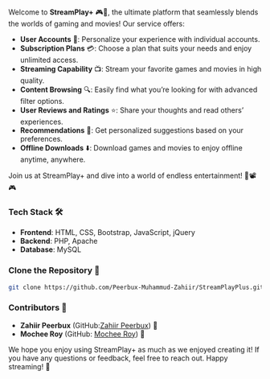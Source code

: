 Welcome to **StreamPlay+** 🎮🍿, the ultimate platform that seamlessly blends the worlds of gaming and movies! Our service offers:

- **User Accounts** 👤: Personalize your experience with individual accounts.
- **Subscription Plans** 💳: Choose a plan that suits your needs and enjoy unlimited access.
- **Streaming Capability** 📺: Stream your favorite games and movies in high quality.
- **Content Browsing** 🔍: Easily find what you’re looking for with advanced filter options.
- **User Reviews and Ratings** ⭐: Share your thoughts and read others’ experiences.
- **Recommendations** 🎯: Get personalized suggestions based on your preferences.
- **Offline Downloads** ⬇️: Download games and movies to enjoy offline anytime, anywhere.

Join us at StreamPlay+ and dive into a world of endless entertainment! 🌟📽️🎮

### Tech Stack 🛠️
- **Frontend**: HTML, CSS, Bootstrap, JavaScript, jQuery
- **Backend**: PHP, Apache
- **Database**: MySQL

### Clone the Repository 📂
```bash
git clone https://github.com/Peerbux-Muhammud-Zahiir/StreamPlayPlus.git
```

### Contributors 👥
- **Zahiir Peerbux** (GitHub:[Zahiir Peerbux](https://github.com/Peerbux-Muhammud-Zahiir)) 🌟
- **Mochee Roy** (GitHub: [Mochee Roy](https://github.com/Rushika-Mocheeroy)) 🚀

We hope you enjoy using StreamPlay+ as much as we enjoyed creating it! If you have any questions or feedback, feel free to reach out. Happy streaming! 🎉

